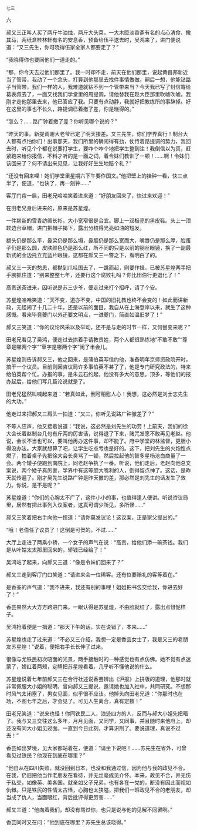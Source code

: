     七三 

   六

   郝又三正叫人买了两斤牛油烛，两斤大头菜，一大木匣淡香斋有名的点心渣食、撒其马，两纸盒桂林轩有名的安息香，预备给伍平送去时，吴鸿来了，进门便说道：“又三先生，你可晓得伍家全家人都要走了？”

   “我晓得你也要同他们一道走的。”

   “那，你今天去过他们那里了。我一时却不走，前天在他们那里，说起黄昌邦新近当了管带，我动了一个念头，打算到他那里去找件事情做做。嗣后一想，他能钻路子当管带，我们一样的人，我难道就钻不到一个管带来当？今天我已写了封信寄给葛表叔去了，一面又找我们学堂里的周提调，请他替我在赵大臣那里吹嘘吹嘘。我刚才走他那里去来，他已答应了我。只要有点动静，我就好把教练所的事辞掉。好在这里的事也不长久，路提调已着撤了差，你是晓得的。”

   “怎么？……路广钟着撤了差？你听见哪个说的？”

   “昨天的事。新提调谢大老爷已定了明天接差。又三先生，你们学界真行！制台大人都有点怕你们！出事那天，我们所里的确闹得有劲，仗恃着路提调的势力，我回去时，听见个个都在说要打学生，要咋个咋个地把学生整到注！我倒信以为真，赶紧跑来给你报信，不料才听的是一面之词，着令妹们教训了一顿！……啊！令妹们该回来了？何不请出来见见，让我好好生生地赔个礼？”

   “还没有回来哩！她们学堂里星期六下午要作国文。”他把壁上的挂钟一看，快三点半了，便道，“也快了，再一刻钟……”

   客厅门帘一启，田老兄哈哈笑着进来道：“好朋友回来了，快过来欢迎！”

   在田老兄身后进来的，原来是苏星煌。

   一件崭新的雪青纺绸长衫，大小宽窄很是合宜。脚上一双极亮的黑皮鞋。头上一顶软边台草帽，进门把帽子揭下，露出分梳得光亮如油的短发。

   额头仍是那么平，鼻梁仍是那么塌，鼻胆仍是那么宽而大，嘴唇仍是那么厚，脸蛋子仍是那么圆，皮肤颜色仍是那么红，所不同的只是以前的钢丝眼镜，换了一副最新式的金边托立克蓝片眼镜，这都在郝又三一瞥之下，看明白了的。

   郝又三一天的愁思，都抛到爪哇国去了，一跳而起，刚要作揖，已被苏星煌两手把手腕抓住道：“别来整整七年，还要行这个腐败礼吗？你比田伯行更退化了！”

   高贵送茶进来，因听说是苏三少爷，便走过来打个招呼，请了个安。

   苏星煌哈哈笑道：“天不变，道亦不变，中国的旧礼教也终不会变的！如此而讲新政，无怪闹了十几二十年，还是以前的面目。我自从在上海登岸以来，就生了这种感慨。看来毕竟夔门以外还要文明点，一进夔门，简直如温旧梦了！”

   郝又三笑道：“你的议论风采以及举动，还不是与走的时节一样，又何尝变来呢？”

   田老兄看见了吴鸿，便走过去拱着手请教贵姓，两个人都很熟练地“不敢不敢”“尊章是哪两个字”“草字是哪两个字”闹了半会儿。

   苏星煌则告诉郝又三，他之回来，是蒲伯英写信约他，准备明年京师资政院开时，搞干一个议员。目前则因咨议局许多事伯英不甚了了，他是专门研究政法的，特来给伯英帮个忙。办报的事，是朱云石约起，他没有多大的意思。顶多，等他们的报办起后，给他们写几篇论说就是了。

   田老兄猛然叫喊起来道：“若真如此，倒可稍慰人心！我想，这必然是刘士志先生的大功。”

   他走过来把郝又三肩头一拍道：“又三，你听见说路广钟撤差了？”

   不等人应声，他又接着说道：“我说，这必然是刘先生的功劳！上前天，我们的徐大会长着赵制台几句有斤两的厉害话，说得退了下来，赌咒发愿不敢再见老赵。他说，会长不当也可以，要叫他再办这件事，却不能了。府中学堂的林监督，更胆小得没办法。大家就想算了吧，让学生吃点亏也是好的。这下，把刘先生的火炮性点燃了，拍着桌子先把徐大会长臭骂了一顿，然后拉起他的智多星杨沧白商量了一会。两个矮子便跑到南院上，同老赵争执了一番。听说，他们走后，老赵向他总文案说，两个矮子真厉害，学界中有这等胆大嘴利的人，倒得留点神了。这话，是昨天就传遍了。刚才吴先生说路广钟是昨天撤的差，那必然是刘先生的话发生了效力。你说，是不是呢？”

   苏星煌道：“你们的心胸太不广了，这件小小的事，也值得逢人便讲。听说咨议局里，居然有把此事列入议案者，这真可谓少所见，多所怪……”

   郝又三笑着把右手向他一捏道：“请你莫发议论！这议案，正是家父提出的。”

   “哦！老伯任了议员了！这倒是可贺的。不过……”

   大厅上走进了两乘小轿，一个女子的声气在说：“高贵，给他们添一碗茶钱。我们是从叶姑太太那里回来的，轿钱已经给了！”

   吴鸿站了起来，向郝又三道：“像是令妹们回来了？”

   郝又三走到客厅门口笑道：“请进来会一位稀客。还有位要赔礼的客等着在。”

   是香荃的声气道：“我不进来，我还有别的事哩！姐姐把书包交给我，你进去好了！”

   香芸果然大大方方跨进门来。一眼认得是苏星煌，不由脸就红了，露出点忸怩样子。

   吴鸿抢着便是一揖道：“那天下午的话，实在说错了，本来……”

   苏星煌也走了过来道：“不必又三介绍，我想一定是香芸女士了，我是又三的老朋友苏星煌！”说着，便把右手长长伸了过来。

   很像与尤铁民初次晤面的光景，两手接触时的一种感觉也有点仿佛。她不觉有点迷蒙了，娇红着两颊，定睛把苏星煌看着，几乎听不懂他说的什么。

   苏星煌说着七年前郝又三在合行社述说香芸辨出《沪报》上拼版的道理，他那时就非常佩服大小姐的聪明，曾向郝又三提说，邀请她也加入社中，共同研究。不想那时风气太闭塞了，男女见面，似乎很不应该。他掉头向田老兄道：“你那时也在场，不图七年之后，才会见了。可见人生离合，真有定数！”

   田老兄笑道：“说来也怪！你同铁民二人，浪迹四方的人，反而与郝大小姐先把晤了。我与又三交往这么多年，月月见面，又同学，又同事，并且随时来他府上，却还没有同大小姐见过面。一直到今日此刻，才算识荆了。要说道理，真说不过去！”

   香芸如出梦境，见大家都站着在，便道：“请坐下说吧！……苏先生在省外，可曾看见过铁民？他现在到底在哪里？”

   “他自从在四川失败，就没回到日本，也没和我通过信，因为他与我的政见不合。在我，仍旧把他当作老朋友在看待，并无丝毫成见介怀。本来，政见不合，并无伤于私交，如像英、美各国，就亲如父子兄弟，也有各在一党的，断没有因此而视如仇雠。只是铁民的性情太古怪，心胸也太狭隘，把我们一班政见不合的老朋友，却当成了仇人，当面眼红，背后批评得更厉害……”

   郝又三道：“他向着我们，却没有骂过你，也只是说与他的见解不同罢咧。”

   香芸同时又在问：“他到底在哪里？苏先生总该晓得。”

